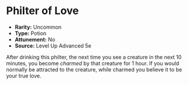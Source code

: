 # Philter of Love

- **Rarity:** Uncommon
- **Type:** Potion
- **Attunement:** No
- **Source:** Level Up Advanced 5e

After drinking this philter, the next time you see a creature in the next 10 minutes, you become _charmed_  by that creature for 1 hour. If you would normally be attracted to the creature, while charmed you believe it to be your true love.
